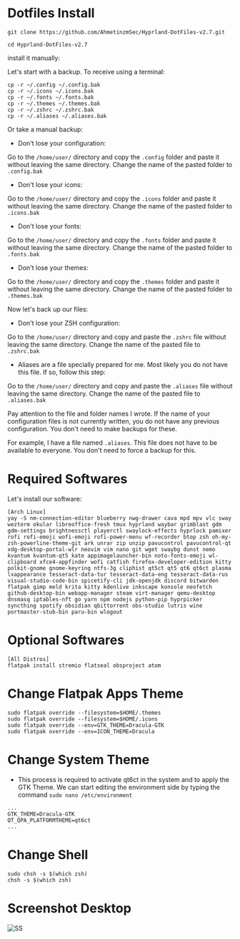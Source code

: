 # Dotfiles Install

```
git clone https://github.com/AhmetinzmSec/Hyprland-DotFiles-v2.7.git
```

```cd Hyprland-DotFiles-v2.7```

install it manually:


Let's start with a backup. To receive using a terminal:

```
cp -r ~/.config ~/.config.bak
cp -r ~/.icons ~/.icons.bak
cp -r ~/.fonts ~/.fonts.bak
cp -r ~/.themes ~/.themes.bak
cp -r ~/.zshrc ~/.zshrc.bak
cp -r ~/.aliases ~/.aliases.bak
```

Or take a manual backup:


- Don't lose your configuration:

Go to the `/home/user/` directory and copy the `.config` folder and paste it without leaving the same directory. Change the name of the pasted folder to `.config.bak`


- Don't lose your icons:

Go to the `/home/user/` directory and copy the `.icons` folder and paste it without leaving the same directory. Change the name of the pasted folder to `.icons.bak`


- Don't lose your fonts:

Go to the `/home/user/` directory and copy the `.fonts` folder and paste it without leaving the same directory. Change the name of the pasted folder to `.fonts.bak`


- Don't lose your themes:

Go to the `/home/user/` directory and copy the `.themes` folder and paste it without leaving the same directory. Change the name of the pasted folder to `.themes.bak`


Now let's back up our files:


- Don't lose your ZSH configuration:

Go to the `/home/user/` directory and copy and paste the `.zshrc` file without leaving the same directory. Change the name of the pasted file to `.zshrc.bak`


- Aliases are a file specially prepared for me. Most likely you do not have this file. If so, follow this step:

Go to the `/home/user/` directory and copy and paste the `.aliases` file without leaving the same directory. Change the name of the pasted file to `.aliases.bak`


Pay attention to the file and folder names I wrote. If the name of your configuration files is not currently written, you do not have any previous configuration. You don't need to make backups for these.

For example, I have a file named `.aliases`. This file does not have to be available to everyone. You don't need to force a backup for this.


# Required Softwares

Let's install our software:

```
[Arch Linux]
yay -S nm-connection-editor blueberry nwg-drawer cava mpd mpv vlc sway wezterm okular libreoffice-fresh tmux hyprland waybar grimblast gdm gdm-settings brightnessctl playerctl swaylock-effects hyprlock pamixer rofi rofi-emoji wofi-emoji rofi-power-menu wf-recorder btop zsh oh-my-zsh-powerline-theme-git ark unrar zip unzip pavucontrol pavucontrol-qt xdg-desktop-portal-wlr neovim vim nano git wget swaybg dunst nemo kvantum kvantum-qt5 kate appimagelauncher-bin noto-fonts-emoji wl-clipboard xfce4-appfinder wofi catfish firefox-developer-edition kitty polkit-gnome gnome-keyring ntfs-3g cliphist qt5ct qt5 qt6 qt6ct plasma lxappearance tesseract-data-tur tesseract-data-eng tesseract-data-rus visual-studio-code-bin spicetify-cli jdk-openjdk discord bitwarden flatpak gimp meld krita kitty kdenlive inkscape konsole neofetch github-desktop-bin webapp-manager steam virt-manager qemu-desktop dnsmasq iptables-nft go yarn npm nodejs python-pip hyprpicker syncthing spotify obsidian qbittorrent obs-studio lutris wine portmaster-stub-bin paru-bin wlogout
```

# Optional Softwares

```
[All Distros]
flatpak install stremio flatseal obsproject atom
```

# Change Flatpak Apps Theme

```
sudo flatpak override --filesystem=$HOME/.themes
sudo flatpak override --filesystem=$HOME/.icons
sudo flatpak override --env=GTK_THEME=Dracula-GTK
sudo flatpak override --env=ICON_THEME=Dracula
```

# Change System Theme

- This process is required to activate qt6ct in the system and to apply the GTK Theme. We can start editing the environment side by typing the command `sudo nano /etc/environment`

```
...
GTK_THEME=Dracula-GTK
QT_QPA_PLATFORMTHEME=qt6ct
...
```
# Change Shell

```
sudo chsh -s $(which zsh)
chsh -s $(which zsh)
```

# Screenshot Desktop

![SS](SS.png)
